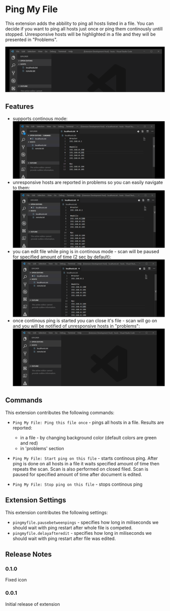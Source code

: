 # Ping My File

This extension adds the abbility to ping all hosts listed in a file. You can decide if you want to ping all hosts just once or ping them continously untill stopped. Unresponsive hosts will be highlighted in a file and they will be presented in "Problems".

![alt](img/brief.gif)

## Features

* supports continous mode:
![alt](img/continous.gif)
* unresponsive hosts are reported in problems so you can easily navigate to them:
![alt](img/problems.gif)
* you can edit file while ping is in continous mode - scan will be paused for specified amount of time (2 sec by default):
![alt](img/pause.gif)
* once continous ping is started you can close it's file - scan will go on and you will be notified of unresponsive hosts in "problems":
![alt](img/multiple.gif)

## Commands

This extension contributes the following commands:

* `Ping My File: Ping this file once` - pings all hosts in a file. Results are reported:
  * in a file - by changing background color (default colors are green and red)
  * in 'problems' section

* `Ping My File: Start ping on this file` - starts continous ping. After ping is done on all hosts in a file it waits specified amount of time then repeats the scan. Scan is also performed on closed filed. Scan is paused for specified amount of time after document is edited.

* `Ping My File: Stop ping on this file` - stops continous ping

## Extension Settings

This extension contributes the following settings:

* `pingmyfile.pausebetweenpings` - specifies how long in miliseconds we should wait with ping restart after whole file is competed.
* `pingmyfile.delayafteredit` - specifies how long in miliseconds we should wait with ping restart after file was edited.

## Release Notes

### 0.1.0

Fixed icon


### 0.0.1

Initial release of extension
